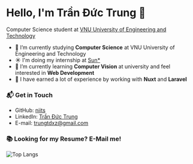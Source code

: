 # Hello, I'm Trần Đức Trung 👋

Computer Science student at [VNU University of Engineering and Technology](https://uet.vnu.edu.vn/)

- :school: I’m currently studying **Computer Science** at VNU University of Engineering and Technology
- :sunny: I'm doing my internship at [Sun*](https://sun-asterisk.vn/)
- :seedling: I’m currently learning **Computer Vision** at university and feel interested in **Web Development**
- :star2: I have earned a lot of experience by working with **Nuxt** and **Laravel**

### 📬 Get in Touch
- GitHub: [niits](https://github.com/niits)
- LinkedIn: [Trần Đức Trung](https://www.linkedin.com/in/niits/)
- E-mail: trungtdxz@gmail.com

### 📚 Looking for my Resume? E-Mail me!

![Top Langs](https://github-readme-stats.vercel.app/api/top-langs/?username=niits&layout=compact&hide=css,html)

